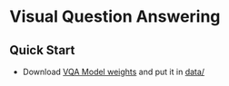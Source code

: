 # Visual Question Answering

## Quick Start

- Download [VQA Model weights](https://drive.google.com/open?id=1oLxRn7dRdsYbM_OQrS1EAqrNcf4sRRFq) and put it in [data/](https://github.com/krishnacdunuka/vqa-minor/tree/master/data)